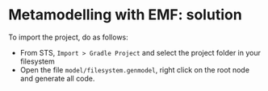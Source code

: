 # Metamodelling with EMF: solution

To import the project, do as follows:
* From STS, `Import > Gradle Project` and select the project folder in your filesystem
* Open the file `model/filesystem.genmodel`, right click on the root node and generate all code.

